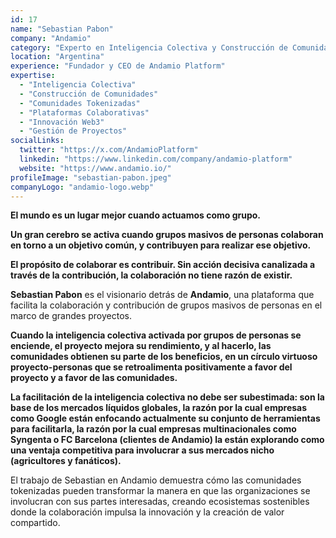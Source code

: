 ```yaml
---
id: 17
name: "Sebastian Pabon"
company: "Andamio"
category: "Experto en Inteligencia Colectiva y Construcción de Comunidades"
location: "Argentina"
experience: "Fundador y CEO de Andamio Platform"
expertise:
  - "Inteligencia Colectiva"
  - "Construcción de Comunidades"
  - "Comunidades Tokenizadas"
  - "Plataformas Colaborativas"
  - "Innovación Web3"
  - "Gestión de Proyectos"
socialLinks:
  twitter: "https://x.com/AndamioPlatform"
  linkedin: "https://www.linkedin.com/company/andamio-platform"
  website: "https://www.andamio.io/"
profileImage: "sebastian-pabon.jpeg"
companyLogo: "andamio-logo.webp"
---
```


**El mundo es un lugar mejor cuando actuamos como grupo.**

**Un gran cerebro se activa cuando grupos masivos de personas colaboran en torno a un objetivo común, y contribuyen para realizar ese objetivo.**

**El propósito de colaborar es contribuir. Sin acción decisiva canalizada a través de la contribución, la colaboración no tiene razón de existir.**

**Sebastian Pabon** es el visionario detrás de **Andamio**, una plataforma que facilita la colaboración y contribución de grupos masivos de personas en el marco de grandes proyectos.

**Cuando la inteligencia colectiva activada por grupos de personas se enciende, el proyecto mejora su rendimiento, y al hacerlo, las comunidades obtienen su parte de los beneficios, en un círculo virtuoso proyecto-personas que se retroalimenta positivamente a favor del proyecto y a favor de las comunidades.**

**La facilitación de la inteligencia colectiva no debe ser subestimada: son la base de los mercados líquidos globales, la razón por la cual empresas como Google están enfocando actualmente su conjunto de herramientas para facilitarla, la razón por la cual empresas multinacionales como Syngenta o FC Barcelona (clientes de Andamio) la están explorando como una ventaja competitiva para involucrar a sus mercados nicho (agricultores y fanáticos).**

El trabajo de Sebastian en Andamio demuestra cómo las comunidades tokenizadas pueden transformar la manera en que las organizaciones se involucran con sus partes interesadas, creando ecosistemas sostenibles donde la colaboración impulsa la innovación y la creación de valor compartido.
